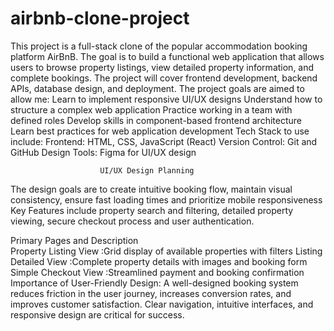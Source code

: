 # airbnb-clone-project
This project is a full-stack clone of the popular accommodation booking platform AirBnB. The goal is to build a functional web application that allows users to browse property listings, view detailed property information, and complete bookings. The project will cover frontend development, backend APIs, database design, and deployment.
The project goals are aimed to allow me:
Learn to implement responsive UI/UX designs
Understand how to structure a complex web application
Practice working in a team with defined roles
Develop skills in component-based frontend architecture
Learn best practices for web application development
Tech Stack to use include:
Frontend: HTML, CSS, JavaScript (React)
Version Control: Git and GitHub
Design Tools: Figma for UI/UX design

                        UI/UX Design Planning
The design goals are to create intuitive booking flow, maintain visual consistency, ensure fast loading times and prioritize mobile responsiveness
Key Features include property search and filtering, detailed property viewing, secure checkout process and user authentication.

Primary Pages and Description	
Property Listing View	:Grid display of available properties with filters
Listing Detailed View	:Complete property details with images and booking form
Simple Checkout View :Streamlined payment and booking confirmation
Importance of User-Friendly Design: A well-designed booking system reduces friction in the user journey, increases conversion rates, and improves customer satisfaction. Clear navigation, intuitive interfaces, and responsive design are critical for success.
